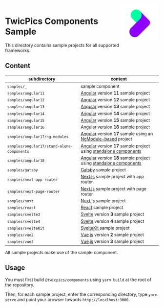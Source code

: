 <img align="right" width="25%" src="https://raw.githubusercontent.com/twicpics/components/main/logo.png">

# TwicPics Components Sample

This directory contains sample projects for all supported frameworks.

## Content

| subdirectory | content |
| - | - |
| `samples/_` | sample component |
| `samples/angular11` | [Angular](https://angular.io/) version __11__ sample project |
| `samples/angular12` | [Angular](https://angular.io/) version __12__ sample project |
| `samples/angular13` | [Angular](https://angular.io/) version __13__ sample project |
| `samples/angular14` | [Angular](https://angular.io/) version __14__ sample project |
| `samples/angular15` | [Angular](https://angular.io/) version __15__ sample project |
| `samples/angular16` | [Angular](https://angular.io/) version __16__ sample project |
| `samples/angular17/ng-modules` | [Angular](https://angular.io/) version __17__ sample using an [NgModule-based](https://angular.io/guide/architecture-modules) project |
| `samples/angular17/stand-alone-components` | [Angular](https://angular.io/) version __17__ sample project using [standalone components](https://angular.io/guide/standalone-components) |
| `samples/angular18` | [Angular](https://angular.io/) version __18__ sample project using [standalone components](https://angular.io/guide/standalone-components) |
| `samples/gatsby` | [Gatsby](https://www.gatsbyjs.com/) sample project |
| `samples/next-app-router` | [Next.js](https://nextjs.org/) sample project with app router |
| `samples/next-page-router` | [Next.js](https://nextjs.org/) sample project with page router|
| `samples/nuxt` | [Nuxt.js](https://nuxtjs.org/) sample project |
| `samples/react` | [React](https://reactjs.org/) sample project |
| `samples/svelte3` | [Svelte](https://svelte.dev/) version __3__ sample project |
| `samples/svelte4` | [Svelte](https://svelte.dev/) version __4__ sample project |
| `samples/svelteKit` | [SvelteKit](https://kit.svelte.dev/) sample project |
| `samples/vue2` | [Vue.js](https://vuejs.org/) version __2__ sample project |
| `samples/vue3` | [Vue.js](https://vuejs.org/) version __3__ sample project |

All sample projects make use of the sample component.

## Usage

You must first build `@twicpics/components` using `yarn build` at the root of the repository.

Then, for each sample project, enter the corresponding directory, type `yarn serve` and point your browser towards `http://localhost:3000`.
